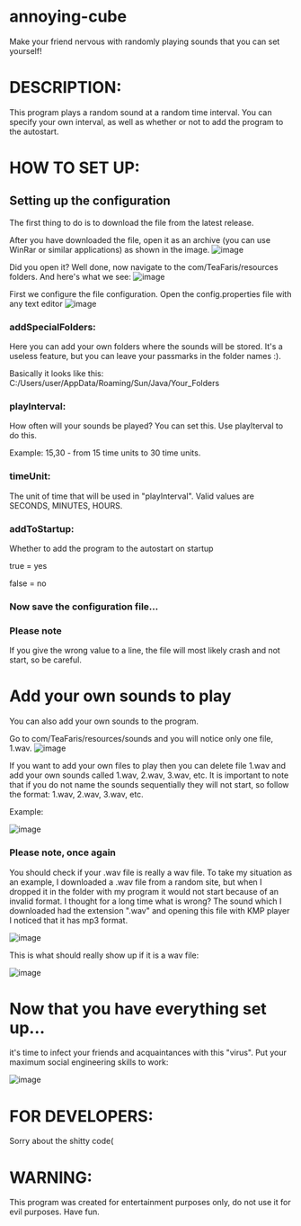 # annoying-cube
Make your friend nervous with randomly playing sounds that you can set yourself!
# DESCRIPTION:
This program plays a random sound at a random time interval.
You can specify your own interval, as well as whether or not to add the program to the autostart.
# HOW TO SET UP:
## Setting up the configuration
The first thing to do is to download the file from the latest release.

After you have downloaded the file, open it as an archive (you can use WinRar or similar applications) as shown in the image.
![image](https://user-images.githubusercontent.com/95927550/148685131-3f2cda7d-1abe-4b3c-bf27-a0fd17d659e3.png)

Did you open it? Well done, now navigate to the com/TeaFaris/resources folders. And here's what we see:
![image](https://user-images.githubusercontent.com/95927550/148685334-5a4a1f17-6a98-4f77-8529-b602297cd0b3.png)

First we configure the file configuration.
Open the config.properties file with any text editor
![image](https://user-images.githubusercontent.com/95927550/148687463-c773d31c-31be-42e6-b5e6-97e8b7b453f7.png)

### addSpecialFolders:

Here you can add your own folders where the sounds will be stored. It's a useless feature, but you can leave your passmarks in the folder names :).

Basically it looks like this:
C:/Users/user/AppData/Roaming/Sun/Java/Your_Folders

### playInterval:
How often will your sounds be played? You can set this. Use playIterval to do this.

Example: 15,30 - from 15 time units to 30 time units.

### timeUnit:
The unit of time that will be used in "playInterval". Valid values are SECONDS, MINUTES, HOURS.

### addToStartup:
Whether to add the program to the autostart on startup

true = yes

false = no
### Now save the configuration file...
### Please note
If you give the wrong value to a line, the file will most likely crash and not start, so be careful.
# Add your own sounds to play
You can also add your own sounds to the program.

Go to com/TeaFaris/resources/sounds and you will notice only one file, 1.wav.
![image](https://user-images.githubusercontent.com/95927550/148686616-ced310d5-c135-4e8c-8eec-081610f51628.png)

If you want to add your own files to play then you can delete file 1.wav and add your own sounds called 1.wav, 2.wav, 3.wav, etc.
It is important to note that if you do not name the sounds sequentially they will not start, so follow the format: 1.wav, 2.wav, 3.wav, etc.

Example:

![image](https://user-images.githubusercontent.com/95927550/148686785-837000a8-0ca2-46a1-82d5-1d0f3894530f.png)
### Please note, once again
You should check if your .wav file is really a wav file. To take my situation as an example, I downloaded a .wav file from a random site, but when I dropped it in the folder with my program it would not start because of an invalid format. I thought for a long time what is wrong? The sound which I downloaded had the extension ".wav" and opening this file with KMP player I noticed that it has mp3 format.

![image](https://user-images.githubusercontent.com/95927550/148687071-5f4d3a9c-0bd8-4577-bb73-4b5e1387d648.png)

This is what should really show up if it is a wav file:

![image](https://user-images.githubusercontent.com/95927550/148687287-b035dff3-e2c5-4527-ad74-fda0b9844929.png)
# Now that you have everything set up...
it's time to infect your friends and acquaintances with this "virus". Put your maximum social engineering skills to work:

![image](https://user-images.githubusercontent.com/95927550/148688010-ace9e1fa-ffd4-4865-8a56-02050685f6f7.png)

# FOR DEVELOPERS:
Sorry about the shitty code(
# WARNING:
This program was created for entertainment purposes only, do not use it for evil purposes. Have fun.
